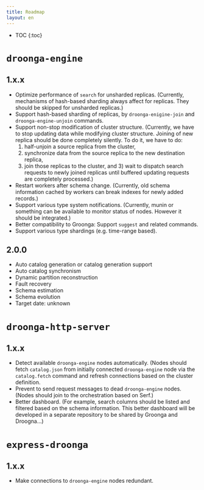 ```yaml
---
title: Roadmap
layout: en
---
```


* TOC
{:toc}

# `droonga-engine`

## 1.x.x

 * Optimize performance of `search` for unsharded replicas.
   (Currently, mechanisms of hash-based sharding always affect for replicas.
   They should be skipped for unsharded replicas.)
 * Support hash-based sharding of replicas, by `droonga-enigine-join` and `droonga-engine-unjoin` commands.
 * Support non-stop modification of cluster structure.
   (Currently, we have to stop updating data while modifying cluster structure.
   Joining of new replica should be done completely silently.
   To do it, we have to do:
   1) half-unjoin a source replica from the cluster,
   2) synchronize data from the source replica to the new destination replica,
   3) join those replicas to the cluster,
   and 3) wait to dispatch search requests to newly joined replicas until buffered updating requests are completely processed.)
 * Restart workers after schema change.
   (Currently, old schema information cached by workers can break indexes for newly added records.)
 * Support various type system notifications.
   (Currently, munin or something can be available to monitor status of nodes.
   However it should be integrated.)
 * Better compatibility to Groonga: Support `suggest` and related commands.
 * Support various type shardings (e.g. time-range based).

## 2.0.0

  * Auto catalog generation or catalog generation support
  * Auto catalog synchronism
  * Dynamic partition reconstruction
  * Fault recovery
  * Schema estimation
  * Schema evolution
  * Target date: unknown

# `droonga-http-server`

## 1.x.x

 * Detect available `droonga-engine` nodes automatically.
   (Nodes should fetch `catalog.json` from initially connected `droonga-engine` node via the `catalog.fetch` command and refresh connections based on the cluster definition.
 * Prevent to send request messages to dead `droonga-engine` nodes.
   (Nodes should join to the orchestration based on Serf.)
 * Better dashboard.
   (For example, search columns should be listed and filtered based on the schema information.
   This better dashboard will be developed in a separate repository to be shared by Groonga and Droogna...)

# `express-droonga`

## 1.x.x

 * Make connections to `droonga-engine` nodes redundant.

